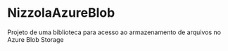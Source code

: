 # NizzolaAzureBlob
Projeto de uma biblioteca para acesso ao armazenamento de arquivos no Azure Blob Storage

